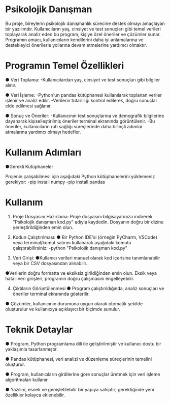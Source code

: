 # Psikolojik Danışman

Bu proje, bireylerin psikolojik danışmanlık sürecine destek olmayı amaçlayan bir yazılımdır. Kullanıcıların yaş, cinsiyet ve test sonuçları gibi temel verileri toplayarak analiz eden bu program, kişiye özel öneriler ve çözümler sunar. Programın amacı, kullanıcıların kendilerini daha iyi anlamalarına ve destekleyici önerilerle yollarına devam etmelerine yardımcı olmaktır.

# Programın Temel Özellikleri

● Veri Toplama:
-Kullanıcılardan yaş, cinsiyet ve test sonuçları gibi bilgiler alınır.

● Veri İşleme:
-Python'un pandas kütüphanesi kullanılarak toplanan veriler işlenir ve analiz edilir.
-Verilerin tutarlılığı kontrol edilerek, doğru sonuçlar elde edilmesi sağlanır.

● Sonuç ve Öneriler:
-Kullanıcının test sonuçlarına ve demografik bilgilerine dayanarak kişiselleştirilmiş öneriler terminal ekranında görüntülenir.
-Bu öneriler, kullanıcıların ruh sağlığı süreçlerinde daha bilinçli adımlar atmalarına yardımcı olmayı hedefler.

# Kullanım Adımları

●Gerekli Kütüphaneler

Projenin çalışabilmesi için aşağıdaki Python kütüphanelerini yüklemeniz gerekiyor:
-pip install numpy 
-pip install pandas

# Kullanım
1. Proje Dosyasını Hazırlama:
Proje dosyasını bilgisayarınıza indirerek "Psikolojik danışman kod.py" adıyla kaydedin. Dosyanın doğru bir dizine yerleştirildiğinden emin olun.

2. Kodun Çalıştırılması:
● Bir Python IDE'si (örneğin PyCharm, VSCode) veya terminal/komut satırını kullanarak aşağıdaki komutu çalıştırabilirsiniz:
-python "Psikolojik danışman kod.py"

3. Veri Girişi:
●Kullanıcı verileri manuel olarak kod içerisine tanımlanabilir veya bir CSV dosyasından alınabilir.

●Verilerin doğru formatta ve eksiksiz girildiğinden emin olun. Eksik veya hatalı veri girişleri, programın doğru çalışmasını engelleyebilir.

4. Çıktıların Görüntülenmesi
● Program çalıştırıldığında, analiz sonuçları ve öneriler terminal ekranında gösterilir.

● Çözümler, kullanıcının durumuna uygun olarak otomatik şekilde oluşturulur ve kullanıcıya açıklayıcı bir biçimde sunulur.

# Teknik Detaylar
● Program, Python programlama dili ile geliştirilmiştir ve kullanıcı dostu bir yaklaşımla tasarlanmıştır.

● Pandas kütüphanesi, veri analizi ve düzenleme süreçlerinin temelini oluşturur.

● Program, kullanıcıların girdilerine göre sonuçlar üretmek için veri işleme algoritmaları kullanır.

● Yazılım, esnek ve genişletilebilir bir yapıya sahiptir; gerektiğinde yeni özellikler kolayca eklenebilir.
